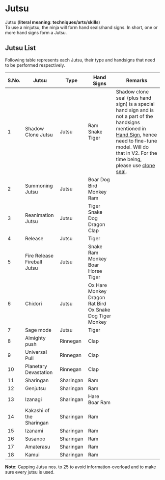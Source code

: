 # Jutsu

Jutsu (**literal meaning: techniques/arts/skills**)  
To use a ninjutsu, the ninja will form hand seals/hand signs.
In  short, one or more hand signs form a Jutsu.

## Jutsu List

Following table represents each Jutsu, their type and handsigns that need to be performed respectively.

| S.No. | Jutsu                       | Type      | Hand Signs                                               | Remarks |
| ----- | --------------------------- | --------- | -------------------------------------------------------- | ------- |
| 1     | Shadow Clone Jutsu          | Jutsu     | Ram Snake Tiger                                          | Shadow clone seal (plus hand sign) is a special hand sign and is not a part of the handsigns mentioned in [Hand Sign](/docs/handsign), hence need to fine-tune model. Will do that in V2. For the time being, please use [clone seal](https://naruto.fandom.com/wiki/Clone_Technique). |
| 2     | Summoning Jutsu             | Jutsu     | Boar Dog Bird Monkey Ram                                 |         |
| 3     | Reanimation Jutsu           | Jutsu     | Tiger Snake Dog Dragon Clap                              |         |
| 4     | Release                     | Jutsu     | Tiger                                                    |         |
| 5     | Fire Release Fireball Jutsu | Jutsu     | Snake Ram Monkey Boar Horse Tiger                        |         |
| 6     | Chidori                     | Jutsu     | Ox Hare Monkey Dragon Rat Bird Ox Snake Dog Tiger Monkey |         |
| 7     | Sage mode                   | Jutsu     | Tiger                                                    |         |
| 8     | Almighty push               | Rinnegan  | Clap                                                     |         |
| 9     | Universal Pull              | Rinnegan  | Clap                                                     |         |
| 10    | Planetary Devastation       | Rinnegan  | Clap                                                     |         |
| 11    | Sharingan                   | Sharingan | Ram                                                      |         |
| 12    | Genjutsu                    | Sharingan | Ram                                                      |         |
| 13    | Izanagi                     | Sharingan | Hare Boar Ram                                            |         |
| 14    | Kakashi of the Sharingan    | Sharingan | Ram                                                      |         |
| 15    | Izanami                     | Sharingan | Ram                                                      |         |
| 16    | Susanoo                     | Sharingan | Ram                                                      |         |
| 17    | Amaterasu                   | Sharingan | Ram                                                      |         |
| 18    | Kamui                       | Sharingan | Ram                                                      |         |

**Note:** Capping Jutsu nos. to 25 to avoid information-overload and to make sure every jutsu is used.